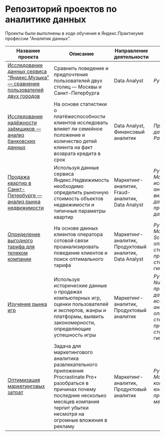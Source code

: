 # Репозиторий проектов по аналитике данных

Проекты были выполнены в ходе обучения в Яндекс.Практикуме профессии "Аналитик данных".

|Название проекта|Описание|Направление деятельности|Навыки и инструменты|
|----------------|--------|------------------------|--------------------|
|[Исследование данных сервиса “Яндекс.Музыка” — сравнение пользователей двух городов](https://github.com/Lyubov-D/Portfolio/tree/main/Yandex_music)|Cравнить поведение и предпочтения пользователей двух столиц — Москвы и Санкт-Петербурга|Data Analyst|_Python, Pandas_|
|[Исследование надёжности заёмщиков — анализ банковских данных](https://github.com/Lyubov-D/Portfolio/tree/main/Borrower)|На основе статистики о платёжеспособности клиентов исследовать влияет ли семейное положение и количество детей клиента на факт возврата кредита в срок|Data Analyst, Финансовый аналитик|_Предобработка данных, Python, Pandas_|
|[Продажа квартир в Санкт-Петербурге — анализ рынка недвижимости](https://github.com/Lyubov-D/Portfolio/tree/main/Apartments_for_sale)|Используя данные сервиса Яндекс.Недвижимость необходимо определить рыночную стоимость объектов недвижимости и типичные параметры квартир|Маркетинг-аналитик, Fraud-аналитик, Data Analyst|_Python, Pandas, Matplotlib, исследовательский анализ данных, визуализация данных, предобработка данных_|
|[Определение выгодного тарифа для телеком компании](https://github.com/Lyubov-D/Portfolio/tree/main/Telecom_tariff)|На основе данных клиентов оператора сотовой связи проанализировать поведение клиентов и поиск оптимального тарифа|Маркетинг-аналитик, Продуктовый аналитик, Data Analyst|_Python, Pandas, Matplotlib, NumPy, SciPy, описательная статистика, проверка статистических гипотез_|
|[Изучение рынка игр](https://github.com/Lyubov-D/Portfolio/tree/main/Games)|Используя исторические данные о продажах компьютерных игр, оценки пользователей и экспертов, жанры и платформы, выявить закономерности, определяющие успешность игры|Маркетинг-аналитик, Продуктовый аналитик|_Python, Pandas, NumPy, Matplotlib, предобработка данных, исследовательский анализ данных, описательная статистика, проверка статистических гипотез_|
|[Оптимизация маркетинговых затрат](https://github.com/Lyubov-D/Portfolio/tree/main/Marketing)|Задача для маркетингового аналитика развлекательного приложения Procrastinate Pro+ разобраться в причинах почему последние несколько месяцев компания терпит убытки несмотря на огромные вложения в рекламу|Маркетинг-аналитик, Продуктовый аналитик|_Python, Pandas, Matplotlib, Seaborn, когортный анализ, юнит-экономика, продуктовые метрики_|

